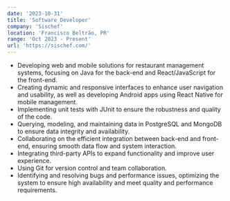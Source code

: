 ```yaml
---
date: '2023-10-31'
title: 'Software Developer'
company: 'Sischef'
location: 'Francisco Beltrão, PR'
range: 'Oct 2023 - Present'
url: 'https://sischef.com/'
---
```


- Developing web and mobile solutions for restaurant management systems, focusing on Java for the back-end and React/JavaScript for the front-end.
- Creating dynamic and responsive interfaces to enhance user navigation and usability, as well as developing Android apps using React Native for mobile management.
- Implementing unit tests with JUnit to ensure the robustness and quality of the code.
- Querying, modeling, and maintaining data in PostgreSQL and MongoDB to ensure data integrity and availability.
- Collaborating on the efficient integration between back-end and front-end, ensuring smooth data flow and system interaction.
- Integrating third-party APIs to expand functionality and improve user experience.
- Using Git for version control and team collaboration.
- Identifying and resolving bugs and performance issues, optimizing the system to ensure high availability and meet quality and performance requirements.
